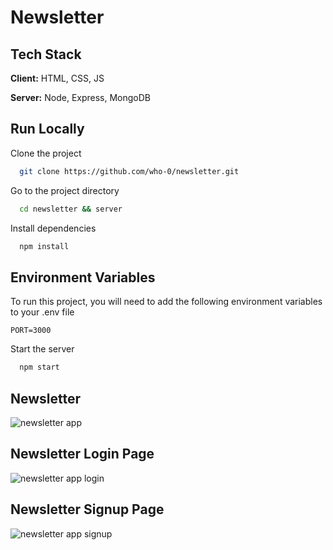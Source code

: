 # Newsletter

## Tech Stack

**Client:** HTML, CSS, JS

**Server:** Node, Express, MongoDB

## Run Locally

Clone the project

```bash
  git clone https://github.com/who-0/newsletter.git
```

Go to the project directory

```bash
  cd newsletter && server
```

Install dependencies

```bash
  npm install
```

## Environment Variables

To run this project, you will need to add the following environment variables to your .env file

`PORT=3000`

Start the server

```bash
  npm start
```

## Newsletter

![newsletter app](https://user-images.githubusercontent.com/56252622/209477223-7f7d5526-ec6d-4dcc-8b0f-7f8f5210bc3e.png)

## Newsletter Login Page

![newsletter app login](https://user-images.githubusercontent.com/56252622/209477258-eb759025-a2b4-4da0-852d-5ee1bba9ef14.png)

## Newsletter Signup Page

![newsletter app signup](https://user-images.githubusercontent.com/56252622/209477273-de4decbd-553e-4586-9ec9-6a5646356172.png)
